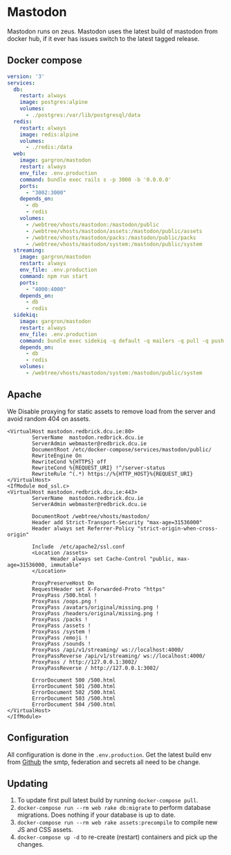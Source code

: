 # Mastodon

Mastodon runs on zeus. Mastodon uses the latest build of mastodon from docker
hub, if it ever has issues switch to the latest tagged release.

## Docker compose
``` yaml
version: '3'
services:
  db:
    restart: always
    image: postgres:alpine
    volumes:
      - ./postgres:/var/lib/postgresql/data
  redis:
    restart: always
    image: redis:alpine
    volumes:
      - ./redis:/data
  web:
    image: gargron/mastodon
    restart: always
    env_file: .env.production
    command: bundle exec rails s -p 3000 -b '0.0.0.0'
    ports:
      - "3002:3000"
    depends_on:
      - db
      - redis
    volumes:
      - /webtree/vhosts/mastodon:/mastodon/public
      - /webtree/vhosts/mastodon/assets:/mastodon/public/assets
      - /webtree/vhosts/mastodon/packs:/mastodon/public/packs
      - /webtree/vhosts/mastodon/system:/mastodon/public/system
  streaming:
    image: gargron/mastodon
    restart: always
    env_file: .env.production
    command: npm run start
    ports:
      - "4000:4000"
    depends_on:
      - db
      - redis
  sidekiq:
    image: gargron/mastodon
    restart: always
    env_file: .env.production
    command: bundle exec sidekiq -q default -q mailers -q pull -q push
    depends_on:
      - db
      - redis
    volumes:
      - /webtree/vhosts/mastodon/system:/mastodon/public/system
```
## Apache
We Disable proxying for static assets to remove load from the server and avoid
random 404 on assets.
``` apacheconf
<VirtualHost mastodon.redbrick.dcu.ie:80>
        ServerName  mastodon.redbrick.dcu.ie
        ServerAdmin webmaster@redbrick.dcu.ie
        DocumentRoot /etc/docker-compose/services/mastodon/public/
        RewriteEngine On
        RewriteCond %{HTTPS} off
        RewriteCond %{REQUEST_URI} !^/server-status
        RewriteRule ^(.*) https://%{HTTP_HOST}%{REQUEST_URI}
</VirtualHost>
<IfModule mod_ssl.c>
<VirtualHost mastodon.redbrick.dcu.ie:443>
        ServerName  mastodon.redbrick.dcu.ie
        ServerAdmin webmaster@redbrick.dcu.ie

        DocumentRoot /webtree/vhosts/mastodon/
        Header add Strict-Transport-Security "max-age=31536000"
        Header always set Referrer-Policy "strict-origin-when-cross-origin"

        Include  /etc/apache2/ssl.conf
        <Location /assets>
              Header always set Cache-Control "public, max-age=31536000, immutable"
        </Location>

        ProxyPreserveHost On
        RequestHeader set X-Forwarded-Proto "https"
        ProxyPass /500.html !
        ProxyPass /oops.png !
        ProxyPass /avatars/original/missing.png !
        ProxyPass /headers/original/missing.png !
        ProxyPass /packs !
        ProxyPass /assets !
        ProxyPass /system !
        ProxyPass /emoji !
        ProxyPass /sounds !
        ProxyPass /api/v1/streaming/ ws://localhost:4000/
        ProxyPassReverse /api/v1/streaming/ ws://localhost:4000/
        ProxyPass / http://127.0.0.1:3002/
        ProxyPassReverse / http://127.0.0.1:3002/

        ErrorDocument 500 /500.html
        ErrorDocument 501 /500.html
        ErrorDocument 502 /500.html
        ErrorDocument 503 /500.html
        ErrorDocument 504 /500.html
</VirtualHost>
</IfModule>
```
## Configuration
All configuration is done in the `.env.production`. Get the latest build env
from
[Github](https://github.com/tootsuite/mastodon/blob/master/.env.production.sample)
the smtp, federation and secrets all need to be change.

## Updating
1. To update first pull latest build by running `docker-compose pull`.
2. `docker-compose run --rm web rake db:migrate` to perform database migrations. Does nothing if your database is up to date.
3. `docker-compose run --rm web rake assets:precompile` to compile new JS and CSS assets.
4. `docker-compose up -d` to re-create (restart) containers and pick up the changes.
